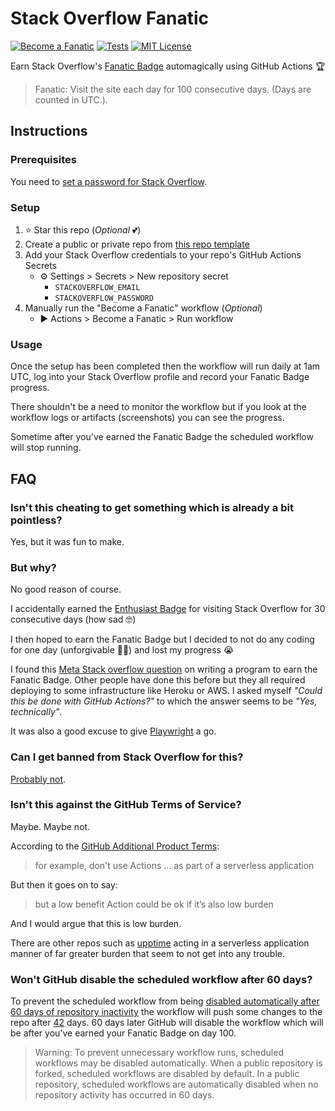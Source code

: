 # Stack Overflow Fanatic

[![Become a Fanatic](https://github.com/connorads/stackoverflow-fanatic/actions/workflows/fanatic.yml/badge.svg)](https://github.com/connorads/stackoverflow-fanatic/actions/workflows/fanatic.yml)
[![Tests](https://github.com/connorads/stackoverflow-fanatic/actions/workflows/ci.yml/badge.svg)](https://github.com/connorads/stackoverflow-fanatic/actions/workflows/ci.yml)
[![MIT License](https://img.shields.io/github/license/connorads/stackoverflow-fanatic)](https://github.com/connorads/stackoverflow-fanatic/blob/master/LICENSE)

Earn Stack Overflow's [Fanatic Badge](https://stackoverflow.com/help/badges/83/fanatic) automagically using GitHub Actions 🏆

> Fanatic: Visit the site each day for 100 consecutive days. (Days are counted in UTC.).

## Instructions

### Prerequisites

You need to [set a password for Stack Overflow](https://meta.stackoverflow.com/questions/285427/how-do-i-change-password-of-my-account).

### Setup

1. ⭐ Star this repo (_Optional_ 💕)
2. Create a public or private repo from [this repo template](https://github.com/connorads/stackoverflow-fanatic/generate)
3. Add your Stack Overflow credentials to your repo's GitHub Actions Secrets
   - ⚙ Settings > Secrets > New repository secret
     - `STACKOVERFLOW_EMAIL`
     - `STACKOVERFLOW_PASSWORD`
4. Manually run the "Become a Fanatic" workflow (_Optional_)
   - ▶ Actions > Become a Fanatic > Run workflow

### Usage

Once the setup has been completed then the workflow will run daily at 1am UTC, log into your Stack Overflow profile and record your Fanatic Badge progress.

There shouldn't be a need to monitor the workflow but if you look at the workflow logs or artifacts (screenshots) you can see the progress.

Sometime after you've earned the Fanatic Badge the scheduled workflow will stop running.

## FAQ

### Isn't this cheating to get something which is already a bit pointless?

Yes, but it was fun to make.

### But why?

No good reason of course.

I accidentally earned the [Enthusiast Badge](https://stackoverflow.com/help/badges/71/enthusiast) for visiting Stack Overflow for 30 consecutive days (how sad 🤓)

I then hoped to earn the Fanatic Badge but I decided to not do any coding for one day (unforgivable 🤦‍♂️) and lost my progress 😭

I found this [Meta Stack overflow question](https://meta.stackoverflow.com/questions/351223/is-it-allowed-to-make-a-simple-automatic-program-that-earns-you-the-fanatic-badg) on writing a program to earn the Fanatic Badge. Other people have done this before but they all required deploying to some infrastructure like Heroku or AWS. I asked myself _"Could this be done with GitHub Actions?"_ to which the answer seems to be _"Yes, technically"_.

It was also a good excuse to give [Playwright](https://playwright.dev/) a go.

### Can I get banned from Stack Overflow for this?

[Probably not](https://meta.stackoverflow.com/a/351224/4319653).

### Isn't this against the GitHub Terms of Service?

Maybe. Maybe not.

According to the [GitHub Additional Product Terms](https://docs.github.com/en/github/site-policy/github-additional-product-terms#5-actions-and-packages):

> for example, don't use Actions ... as part of a serverless application

But then it goes on to say:

> but a low benefit Action could be ok if it’s also low burden

And I would argue that this is low burden.

There are other repos such as [upptime](https://github.com/upptime/upptime) acting in a serverless application manner of far greater burden that seem to not get into any trouble.

### Won't GitHub disable the scheduled workflow after 60 days?

To prevent the scheduled workflow from being [disabled automatically after 60 days of repository inactivity](https://docs.github.com/en/actions/managing-workflow-runs/disabling-and-enabling-a-workflow) the workflow will push some changes to the repo after [42](<https://simple.wikipedia.org/wiki/42_(answer)>) days. 60 days later GitHub will disable the workflow which will be after you've earned your Fanatic Badge on day 100.

> Warning: To prevent unnecessary workflow runs, scheduled workflows may be disabled automatically. When a public repository is forked, scheduled workflows are disabled by default. In a public repository, scheduled workflows are automatically disabled when no repository activity has occurred in 60 days.
